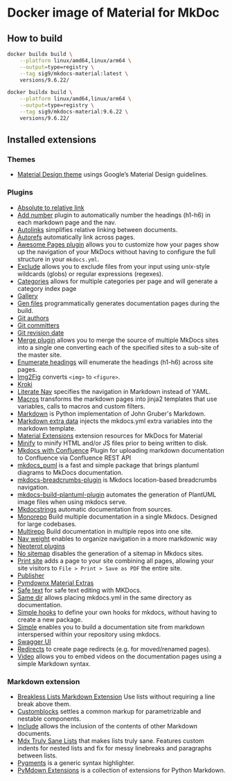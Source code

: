# Docker image of Material for MkDoc

## How to build

```sh
docker buildx build \
    --platform linux/amd64,linux/arm64 \
    --output=type=registry \
    --tag sig9/mkdocs-material:latest \
    versions/9.6.22/
```

```sh
docker buildx build \
    --platform linux/amd64,linux/arm64 \
    --output=type=registry \
    --tag sig9/mkdocs-material:9.6.22 \
    versions/9.6.22/
```

## Installed extensions

### Themes

- [Material Design theme](https://squidfunk.github.io/mkdocs-material/) usings Google’s Material Design guidelines.

### Plugins

- [Absolute to relative link](https://github.com/sander76/mkdocs-abs-rel-plugin)
- [Add number](https://github.com/ignorantshr/mkdocs-add-number-plugin) plugin to automatically number the headings (h1-h6) in each markdown page and the nav.
- [Autolinks](https://github.com/midnightprioriem/mkdocs-autolinks-plugin/) simplifies relative linking between documents.
- [Autorefs](https://github.com/mkdocstrings/autorefs) automatically link across pages.
- [Awesome Pages plugin](https://github.com/lukasgeiter/mkdocs-awesome-pages-plugin) allows you to customize how your pages show up the navigation of your MkDocs without having to configure the full structure in your `mkdocs.yml`.
- [Exclude](https://github.com/apenwarr/mkdocs-exclude) allows you to exclude files from your input using unix-style wildcards (globs) or regular expressions (regexes).
- [Categories](https://github.com/EddyLuten/mkdocs-categories-plugin) allows for multiple categories per page and will generate a category index page
- [Gallery](https://smarie.github.io/mkdocs-gallery/)
- [Gen files](https://oprypin.github.io/mkdocs-gen-files/) programmatically generates documentation pages during the build.
- [Git authors](https://github.com/timvink/mkdocs-git-authors-plugin)
- [Git committers](https://github.com/ojacques/mkdocs-git-committers-plugin-2)
- [Git revision date](https://github.com/timvink/mkdocs-git-revision-date-localized-plugin)
- [Merge plugin](https://github.com/ovasquez/mkdocs-merge) allows you to merge the source of multiple MkDocs sites into a single one converting each of the specified sites to a sub-site of the master site.
- [Enumerate headings](https://github.com/timvink/mkdocs-enumerate-headings-plugin) will enumerate the headings (h1-h6) across site pages.
- [Img2Fig](https://github.com/stuebersystems/mkdocs-img2fig-plugin) converts `<img>` to `<figure>`.
- [Kroki](https://github.com/AVATEAM-IT-SYSTEMHAUS/mkdocs-kroki-plugin)
- [Literate Nav](https://oprypin.github.io/mkdocs-literate-nav/) specifies the navigation in Markdown instead of YAML.
- [Macros](https://github.com/fralau/mkdocs_macros_plugin) transforms the markdown pages into jinja2 templates that use variables, calls to macros and custom filters.
- [Markdown](https://github.com/Python-Markdown/markdown) is Python implementation of John Gruber's Markdown.
- [Markdown extra data](https://github.com/rosscdh/mkdocs-markdownextradata-plugin) injects the mkdocs.yml extra variables into the markdown template.
- [Material Extensions](https://github.com/facelessuser/mkdocs-material-extensions) extension resources for MkDocs for Material
- [Minify](https://github.com/byrnereese/mkdocs-minify-plugin) to minify HTML and/or JS files prior to being written to disk.
- [Mkdocs with Confluence](https://github.com/pawelsikora/mkdocs-with-confluence/) Plugin for uploading markdown documentation to Confluence via Confluence REST API
- [mkdocs_puml](https://github.com/MikhailKravets/mkdocs_puml) is a fast and simple package that brings plantuml diagrams to MkDocs documentation.
- [mkdocs-breadcrumbs-plugin](https://github.com/mihaigalos/mkdocs-breadcrumbs-plugin) is Mkdocs location-based breadcrumbs navigation.
- [mkdocs-build-plantuml-plugin](https://github.com/christo-ph/mkdocs_build_plantuml) automates the generation of PlantUML image files when using mkdocs serve.
- [Mkdocstrings](https://mkdocstrings.github.io/) automatic documentation from sources.
- [Monorepo](https://github.com/spotify/mkdocs-monorepo-plugin) Build multiple documentation in a single Mkdocs. Designed for large codebases.
- [Multirepo](https://github.com/jdoiro3/mkdocs-multirepo-plugin) Build documentation in multiple repos into one site.
- [Nav weight](https://github.com/shu307/mkdocs-nav-weight) enables to organize navigation in a more markdownic way
- [Neoterot plugins](https://www.neoteroi.dev/mkdocs-plugins/)
- [No sitemap](https://github.com/leonardehrenfried/mkdocs-no-sitemap-plugin) disables the generation of a sitemap in Mkdocs sites.
- [Print site](https://timvink.github.io/mkdocs-print-site-plugin/index.html) adds a page to your site combining all pages, allowing your site visitors to `File > Print > Save as PDF` the entire site.
- [Publisher](https://mkusz.github.io/mkdocs-publisher/)
- [Pymdownx Material Extras](https://github.com/facelessuser/mkdocs_pymdownx_material_extras)
- [Safe text](https://github.com/raimon49/mkdocs-safe-text-plugin) for safe text editing with MKDocs.
- [Same dir](https://oprypin.github.io/mkdocs-same-dir/) allows placing mkdocs.yml in the same directory as documentation.
- [Simple hooks](https://github.com/aklajnert/mkdocs-simple-hooks) to define your own hooks for mkdocs, without having to create a new package.
- [Simple](https://www.althack.dev/mkdocs-simple-plugin) enables you to build a documentation site from markdown interspersed within your repository using mkdocs.
- [Swagger UI](https://blueswen.github.io/mkdocs-swagger-ui-tag/)
- [Redirects](https://github.com/datarobot/mkdocs-redirects) to create page redirects (e.g. for moved/renamed pages).
- [Video](https://github.com/soulless-viewer/mkdocs-video) allows you to embed videos on the documentation pages using a simple Markdown syntax.

### Markdown extension

- [Breakless Lists Markdown Extension](https://github.com/adamb70/mdx-breakless-lists) Use lists without requiring a line break above them.
- [Customblocks](https://github.com/vokimon/markdown-customblocks) settles a common markup for parametrizable and nestable components.
- [Include](https://github.com/cmacmackin/markdown-include/) allows the inclusion of the contents of other Markdown documents.
- [Mdx Truly Sane Lists](https://github.com/radude/mdx_truly_sane_lists) that makes lists truly sane. Features custom indents for nested lists and fix for messy linebreaks and paragraphs between lists.
- [Pygments](http://pygments.org/) is a generic syntax highlighter.
- [PyMdown Extensions](https://facelessuser.github.io/pymdown-extensions/) is a collection of extensions for Python Markdown.
